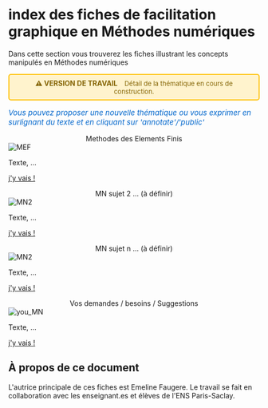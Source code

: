 # index des fiches de facilitation graphique en Méthodes numériques
Dans cette section vous trouverez les fiches illustrant les concepts manipulés en Méthodes numériques

<div style="background-color: #fff3cd; border: 2px solid #ffc107; border-radius: 5px; padding: 8px 12px; margin: 15px 0; text-align: center;">
  <strong style="color: #856404; font-size: 14px;">⚠️ VERSION DE TRAVAIL</strong>
  <span style="color: #856404; margin-left: 10px; font-size: 13px;">
    Détail de la thématique en cours de construction.
  </span>
</div>

<p style="color: #0066cc; font-style: italic; margin: 15px 0; font-size: 15px;text-align: left;">
   Vous pouvez proposer une nouvelle thématique ou vous exprimer en surlignant du texte et en cliquant sur 'annotate'/'public'
</p>




<div class="card-container">

  <!-- Carte 1: ... -->
  <div class="card">
    <div class="card-header" style="text-align: center;">
      Methodes des Elements Finis
    </div>
    <div class="card-body">
      <img src="../_static/images/MN_MEF.png" alt="MEF" class="img-responsive">
      <p>
        Texte,
        ...
        </p>
      <p class="card-footer-link">
        <a href="MN_MEF/MN_MEF_0.html" class="card-link">
          j'y vais ! <i class="fas fa-arrow-right"></i>
        </a>
      </p>
    </div>
  </div>


  <!-- Carte 2: ... -->
  <div class="card">
    <div class="card-header" style="text-align: center;">
      MN sujet 2 ... (à définir)
    </div>
    <div class="card-body">
      <img src="../_static/images/MN_sujet2.png" alt="MN2" class="img-responsive">
      <p>
        Texte,
        ...
        </p>
      <p class="card-footer-link">
        <a href="MN_sujet2/MN_sujet2_0.html" class="card-link">
          j'y vais ! <i class="fas fa-arrow-right"></i>
        </a>
      </p>
    </div>
  </div>


  <!-- Carte n: ... -->
  <div class="card">
    <div class="card-header" style="text-align: center;">
      MN sujet n ... (à définir)
    </div>
    <div class="card-body">
      <img src="../_static/images/MN_sujetn.png" alt="MN2" class="img-responsive">
      <p>
        Texte,
        ...
        </p>
      <p class="card-footer-link">
        <a href="MN_sujetn/MN_sujetn_0.html" class="card-link">
          j'y vais ! <i class="fas fa-arrow-right"></i>
        </a>
      </p>
    </div>
  </div>




  <!-- Carte n: you -->
  <div class="card">
    <div class="card-header" style="text-align: center;">
      Vos demandes / besoins / Suggestions
    </div>
    <div class="card-body">
      <img src="../_static/images/YOU.png" alt="you_MN" class="img-responsive">
      <p>
        Texte,
        ...
        </p>
      <p class="card-footer-link">
        <a href="You/MN_You1.html" class="card-link">
          j'y vais ! <i class="fas fa-arrow-right"></i>
        </a>
      </p>
    </div>
  </div>


</div>




## À propos de ce document

L'autrice principale de ces fiches est Emeline Faugere. 
Le travail se fait en collaboration avec les enseignant.es et élèves de l'ENS Paris-Saclay. 





